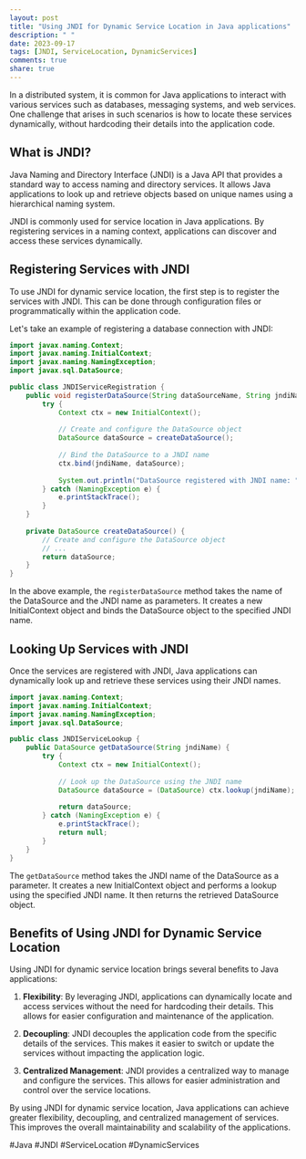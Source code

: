 ```yaml
---
layout: post
title: "Using JNDI for Dynamic Service Location in Java applications"
description: " "
date: 2023-09-17
tags: [JNDI, ServiceLocation, DynamicServices]
comments: true
share: true
---
```


In a distributed system, it is common for Java applications to interact with various services such as databases, messaging systems, and web services. One challenge that arises in such scenarios is how to locate these services dynamically, without hardcoding their details into the application code.

## What is JNDI?

Java Naming and Directory Interface (JNDI) is a Java API that provides a standard way to access naming and directory services. It allows Java applications to look up and retrieve objects based on unique names using a hierarchical naming system.

JNDI is commonly used for service location in Java applications. By registering services in a naming context, applications can discover and access these services dynamically.

## Registering Services with JNDI

To use JNDI for dynamic service location, the first step is to register the services with JNDI. This can be done through configuration files or programmatically within the application code.

Let's take an example of registering a database connection with JNDI:

```java
import javax.naming.Context;
import javax.naming.InitialContext;
import javax.naming.NamingException;
import javax.sql.DataSource;

public class JNDIServiceRegistration {
    public void registerDataSource(String dataSourceName, String jndiName) {
        try {
            Context ctx = new InitialContext();
            
            // Create and configure the DataSource object
            DataSource dataSource = createDataSource();
            
            // Bind the DataSource to a JNDI name
            ctx.bind(jndiName, dataSource);
            
            System.out.println("DataSource registered with JNDI name: " + jndiName);
        } catch (NamingException e) {
            e.printStackTrace();
        }
    }
    
    private DataSource createDataSource() {
        // Create and configure the DataSource object
        // ...
        return dataSource;
    }
}
```

In the above example, the `registerDataSource` method takes the name of the DataSource and the JNDI name as parameters. It creates a new InitialContext object and binds the DataSource object to the specified JNDI name.

## Looking Up Services with JNDI

Once the services are registered with JNDI, Java applications can dynamically look up and retrieve these services using their JNDI names.

```java
import javax.naming.Context;
import javax.naming.InitialContext;
import javax.naming.NamingException;
import javax.sql.DataSource;

public class JNDIServiceLookup {
    public DataSource getDataSource(String jndiName) {
        try {
            Context ctx = new InitialContext();
            
            // Look up the DataSource using the JNDI name
            DataSource dataSource = (DataSource) ctx.lookup(jndiName);
            
            return dataSource;
        } catch (NamingException e) {
            e.printStackTrace();
            return null;
        }
    }
}
```

The `getDataSource` method takes the JNDI name of the DataSource as a parameter. It creates a new InitialContext object and performs a lookup using the specified JNDI name. It then returns the retrieved DataSource object.

## Benefits of Using JNDI for Dynamic Service Location

Using JNDI for dynamic service location brings several benefits to Java applications:

1. **Flexibility**: By leveraging JNDI, applications can dynamically locate and access services without the need for hardcoding their details. This allows for easier configuration and maintenance of the application.

2. **Decoupling**: JNDI decouples the application code from the specific details of the services. This makes it easier to switch or update the services without impacting the application logic.

3. **Centralized Management**: JNDI provides a centralized way to manage and configure the services. This allows for easier administration and control over the service locations.

By using JNDI for dynamic service location, Java applications can achieve greater flexibility, decoupling, and centralized management of services. This improves the overall maintainability and scalability of the applications.

#Java #JNDI #ServiceLocation #DynamicServices